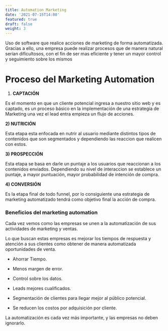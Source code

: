 ```yaml
---
title: Automation Marketing
date: '2021-07-15T14:00'
featured: true
draft: false
weight: 3
---
```

Uso de software que realice acciones de marketing de forma automatizada. Gracias a ello, una empresa puede realizar procesos que de manera natural serían dificultosos, con el fin de ser mas eficiente y tener un mayor control y seguimiento sobre los mismos

# Proceso del Marketing Automation

1.  **CAPTACIÓN**

Es el momento en que un cliente potencial ingresa a nuestro sitio web y es captado, es un proceso básico en la implementación de una estrategia de Marketing una vez el lead entra empieza un flujo de acciones.

**2) NUTRICIÓN**

Esta etapa esta enfocada en nutrir al usuario mediante distintos tipos de contenidos que son segmentados y dependiendo las reaccion que realicen con estos.

**3) PROSPECCIÓN**

Esta etapa se basa en darle un puntaje a los usuarios que reaccionan a los contenidos enviados. Dependiendo su nivel de interaccion se establece un puntaje, a mayor puntuación, mayor probabilidad de intención de compra.

**4) CONVERSIÓN**

Es la etapa final de todo funnel, por lo consiguiente una estrategia de marketing automatizado tendrá como objetivo final la acción de compra.

### Beneficios del marketing automation

Cada vez vemos como las empresas se unen a la automatización de sus actividades de marketing y ventas. 

Lo que buscan estas empresas es mejorar los tiempos de respuesta y atención a sus clientes como obtener de manera automatizada oportunidades de venta.

*   Ahorrar Tiempo.

<!---->

*    Menos margen de error.

<!---->

*    Control sobre los datos.

<!---->

*    Leads mejores cualificados.

<!---->

*    Segmentación de clientes para llegar mejor al público potencial.

<!---->

*    Se reducen los costos por adquisición por cliente.

La automatización es cada vez más importante, y las empresas no deben ignorarlo.
